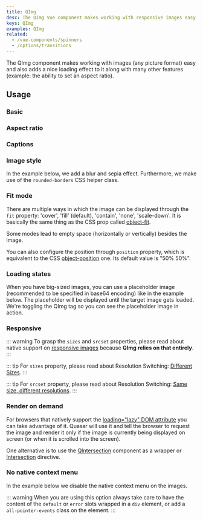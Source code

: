 ```yaml
---
title: QImg
desc: The QImg Vue component makes working with responsive images easy and also adds a nice loading effect to them along with many other features like custom aspect ratio and captions.
keys: QImg
examples: QImg
related:
  - /vue-components/spinners
  - /options/transitions
---
```


The QImg component makes working with images (any picture format) easy and also adds a nice loading effect to it along with many other features (example: the ability to set an aspect ratio).

<doc-api file="QImg" />

## Usage

### Basic

<doc-example title="Basic" file="Basic" />

### Aspect ratio

<doc-example title="Custom aspect ratio" file="Ratio" />

### Captions

<doc-example title="Captions" file="Caption" />

### Image style

In the example below, we add a blur and sepia effect. Furthermore, we make use of the `rounded-borders` CSS helper class.

<doc-example title="Custom image style" file="CustomImageStyle" />

### Fit mode

There are multiple ways in which the image can be displayed through the `fit` property: 'cover', 'fill' (default), 'contain', 'none', 'scale-down'. It is basically the same thing as the CSS prop called [object-fit](https://developer.mozilla.org/en-US/docs/Web/CSS/object-fit).

Some modes lead to empty space (horizontally or vertically) besides the image.

You can also configure the position through `position` property, which is equivalent to the CSS [object-position](https://developer.mozilla.org/en-US/docs/Web/CSS/object-position) one. Its default value is "50% 50%".

<doc-example title="Fit modes" file="FitModes" />

### Loading states

<doc-example title="Loading state" file="LoadingState" />

When you have big-sized images, you can use a placeholder image (recommended to be specified in base64 encoding) like in the example below. The placeholder will be displayed until the target image gets loaded. We're toggling the QImg tag so you can see the placeholder image in action.

<doc-example title="Placeholder source" file="PlaceholderSrc" />

<doc-example title="Error state" file="ErrorState" />

### Responsive

::: warning
To grasp the `sizes` and `srcset` properties, please read about native support on [responsive images](https://developer.mozilla.org/en-US/docs/Learn/HTML/Multimedia_and_embedding/Responsive_images#Why_responsive_images) because **QImg relies on that entirely**.
:::

<doc-example title="Responsive" file="Responsive" />

::: tip
For `sizes` property, please read about Resolution Switching: [Different Sizes](https://developer.mozilla.org/en-US/docs/Learn/HTML/Multimedia_and_embedding/Responsive_images#Resolution_switching_Different_sizes).
:::

::: tip
For `srcset` property, please read about Resolution Switching: [Same size, different resolutions](https://developer.mozilla.org/en-US/docs/Learn/HTML/Multimedia_and_embedding/Responsive_images#Resolution_switching_Same_size_different_resolutions).
:::

### Render on demand

For browsers that natively support the [loading="lazy" DOM attribute](https://caniuse.com/loading-lazy-attr) you can take advantage of it. Quasar will use it and tell the browser to request the image and render it only if the image is currently being displayed on screen (or when it is scrolled into the screen).

One alternative is to use the [QIntersection](/vue-components/intersection) component as a wrapper or [Intersection](/vue-directives/intersection) directive.

<doc-example title="Native lazy loading" file="LoadingLazy" />

### No native context menu

In the example below we disable the native context menu on the images.

::: warning
When you are using this option always take care to have the content of the `default` or `error` slots wrapped in a `div` element, or add a `all-pointer-events` class on the element.
:::

<doc-example title="Native context menu" file="ContextMenu" />
